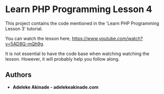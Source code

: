 # Learn PHP Programming Lesson 4

This project contains the code mentioned in the 'Learn PHP Programming Lesson 3' tutorial.

You can watch the lesson here, https://www.youtube.com/watch?v=5AD8Q-mQh9g.

It is not essential to have the code base when watching watching the lesson. However, it will probably help you follow along.

## Authors

* **Adeleke Akinade - adelekeakinade.com** 